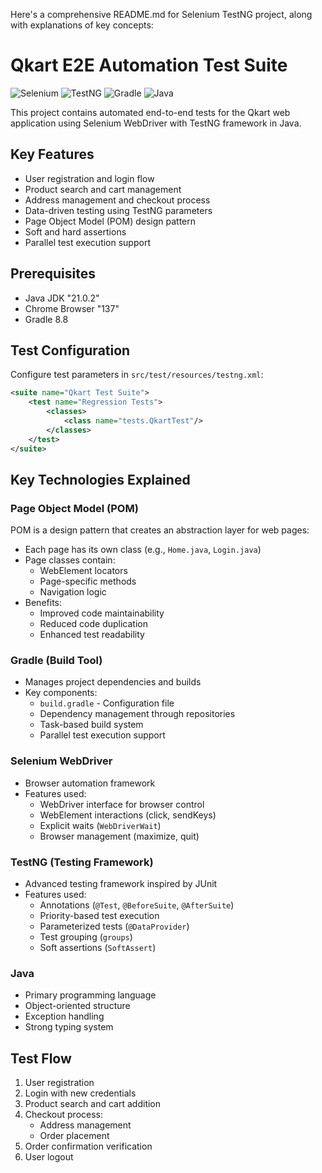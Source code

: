 Here's a comprehensive README.md for Selenium TestNG project, along with explanations of key concepts:

# Qkart E2E Automation Test Suite

![Selenium](https://img.shields.io/badge/Selenium-43B02A?style=for-the-badge&logo=Selenium&logoColor=white)
![TestNG](https://img.shields.io/badge/TestNG-009639?style=for-the-badge)
![Gradle](https://img.shields.io/badge/Gradle-02303A?style=for-the-badge&logo=Gradle&logoColor=white)
![Java](https://img.shields.io/badge/Java-ED8B00?style=for-the-badge&logo=openjdk&logoColor=white)

This project contains automated end-to-end tests for the Qkart web application using Selenium WebDriver with TestNG framework in Java.

## Key Features
- User registration and login flow
- Product search and cart management
- Address management and checkout process
- Data-driven testing using TestNG parameters
- Page Object Model (POM) design pattern
- Soft and hard assertions
- Parallel test execution support

## Prerequisites
- Java JDK "21.0.2"
- Chrome Browser "137"
- Gradle 8.8

## Test Configuration
Configure test parameters in `src/test/resources/testng.xml`:
```xml
<suite name="Qkart Test Suite">
    <test name="Regression Tests">
        <classes>
            <class name="tests.QkartTest"/>
        </classes>
    </test>
</suite>
```

## Key Technologies Explained

###  Page Object Model (POM)
POM is a design pattern that creates an abstraction layer for web pages:
- Each page has its own class (e.g., `Home.java`, `Login.java`)
- Page classes contain:
  - WebElement locators
  - Page-specific methods
  - Navigation logic
- Benefits:
  - Improved code maintainability
  - Reduced code duplication
  - Enhanced test readability

###  Gradle (Build Tool)
- Manages project dependencies and builds
- Key components:
  - `build.gradle` - Configuration file
  - Dependency management through repositories
  - Task-based build system
  - Parallel test execution support

###  Selenium WebDriver
- Browser automation framework
- Features used:
  - WebDriver interface for browser control
  - WebElement interactions (click, sendKeys)
  - Explicit waits (`WebDriverWait`)
  - Browser management (maximize, quit)

###  TestNG (Testing Framework)
- Advanced testing framework inspired by JUnit
- Features used:
  - Annotations (`@Test`, `@BeforeSuite`, `@AfterSuite`)
  - Priority-based test execution
  - Parameterized tests (`@DataProvider`)
  - Test grouping (`groups`)
  - Soft assertions (`SoftAssert`)

###  Java
- Primary programming language
- Object-oriented structure
- Exception handling
- Strong typing system

## Test Flow
1. User registration
2. Login with new credentials
3. Product search and cart addition
4. Checkout process:
   - Address management
   - Order placement
5. Order confirmation verification
6. User logout
